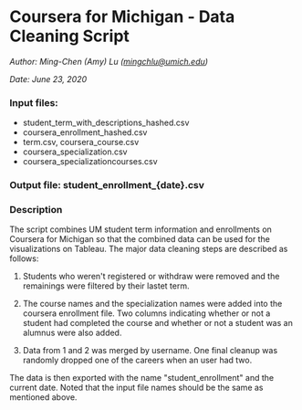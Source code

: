 # Coursera for Michigan - Data Cleaning Script

*Author: Ming-Chen (Amy) Lu (mingchlu@umich.edu)*

*Date: June 23, 2020*

### Input files: 
- student_term_with_descriptions_hashed.csv
- coursera_enrollment_hashed.csv
- term.csv, coursera_course.csv
- coursera_specialization.csv
- coursera_specializationcourses.csv

### Output file: student_enrollment_{date}.csv

### Description
The script combines UM student term information and enrollments on Coursera for Michigan so that the combined data can be used for the visualizations on Tableau. The major data cleaning steps are described as follows:

1. Students who weren't registered or withdraw were removed and the remainings were filtered by their lastet term.

2. The course names and the specialization names were added into the coursera enrollment file. Two columns indicating whether or not a student had completed the course and whether or not a student was an alumnus were also added.

3. Data from 1 and 2 was merged by username. One final cleanup was randomly dropped one of the careers when an user had two.

The data is then exported with the name "student_enrollment" and the current date. Noted that the input file names should be the same as mentioned above.

